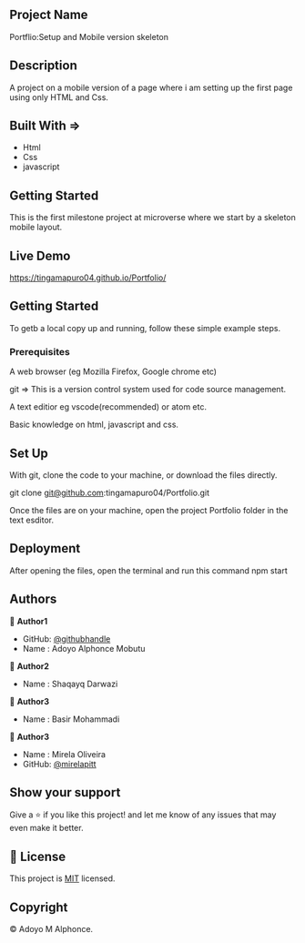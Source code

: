 ## Project Name

Portflio:Setup and Mobile version skeleton

## Description

A project on a mobile version of a page where i am setting up the first page using only HTML and Css.

## Built With =>

- Html
- Css
- javascript

## Getting Started

This is the first milestone project at microverse where we start by a skeleton mobile layout.

## Live Demo
https://tingamapuro04.github.io/Portfolio/

## Getting Started
To getb a local copy up and running, follow these simple example steps.

### Prerequisites
A web browser (eg Mozilla Firefox, Google chrome etc)

git => This is a version control system used for code source management.

A text editior eg vscode(recommended) or atom etc.

Basic knowledge on html, javascript and css.

## Set Up
With git, clone the code to your machine, or download the files directly.

git clone git@github.com:tingamapuro04/Portfolio.git

Once the files are on your machine, open the project Portfolio folder in the text esditor.

## Deployment
After opening the files, open the terminal and run this command
npm start

## Authors

👤 **Author1**

- GitHub: [@githubhandle](https://github.com/tingamapuro04)
- Name : Adoyo Alphonce Mobutu

👤 **Author2**
- Name : Shaqayq Darwazi

👤 **Author3**
- Name : Basir Mohammadi

👤 **Author3**
- Name : Mirela Oliveira
- GitHub: [@mirelapitt](https://github.com/mirelapitt)

## Show your support

Give a ⭐️ if you like this project! and let me know of any issues that may even make it better.

## 📝 License

This project is [MIT](./MIT.md) licensed.

## Copyright
© Adoyo M Alphonce.
